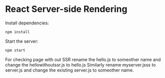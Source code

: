 # React Server-side Rendering

Install dependencies:

```
npm install
```

Start the server:

```
npm start
```

For checking page with out SSR rename the hello.js to someother name and change the hellowithoutssr.js to hello.js
Similarly rename myserver.jsss to server.js and change the existing server.js to someother name.